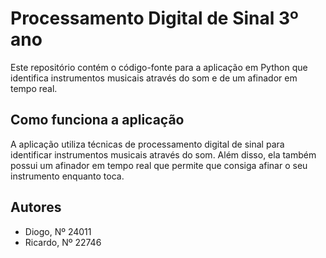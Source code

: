 # Processamento Digital de Sinal 3º ano

Este repositório contém o código-fonte para a aplicação em Python que identifica instrumentos musicais através do som e de um afinador em tempo real.

## Como funciona a aplicação

A aplicação utiliza técnicas de processamento digital de sinal para identificar instrumentos musicais através do som. Além disso, ela também possui um afinador em tempo real que permite que consiga afinar o seu instrumento enquanto toca.

## Autores

- Diogo, Nº 24011
- Ricardo, Nº 22746

